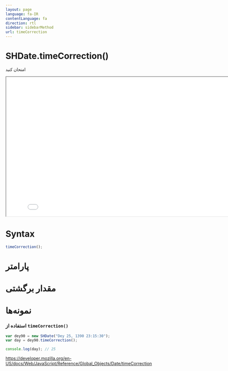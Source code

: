 ```yaml
---
layout: page
language: fa-IR
contentLanguage: fa
direction: rtl
sidebar: sidebarMethod
url: timeCorrection
---
```


# SHDate.timeCorrection()

امتحان کنید

<iframe style="width: 830px; height: 460px;" src="/SHDateTime-js/examples/live.html?function=timeCorrection" title="MDN Web Docs Interactive Example" loading="lazy"></iframe>
<br/>

# Syntax

```js
timeCorrection();
```

# پارامتر

# مقدار برگشتی

# نمونه‌ها

### استفاده از <code dir="ltr">timeCorrection()</code>

```js
var dey90 = new SHDate("Dey 25, 1390 23:15:30");
var day = dey90.timeCorrection();

console.log(day); // 25
```

https://developer.mozilla.org/en-US/docs/Web/JavaScript/Reference/Global_Objects/Date/timeCorrection

